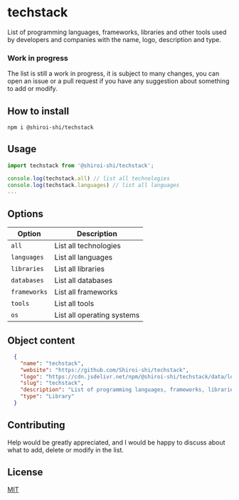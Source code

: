 # techstack
List of programming languages, frameworks, libraries and other tools used by developers and companies with the name, logo, description and type.

### Work in progress
The list is still a work in progress, it is subject to many changes, you can open an issue or a pull request if you have any suggestion about something to add or modify.

## How to install
```
npm i @shiroi-shi/techstack
```

## Usage
```javascript
import techstack from '@shiroi-shi/techstack';

console.log(techstack.all) // list all technologies
console.log(techstack.languages) // list all languages
...
```

## Options
| Option | Description |
| ------------ | ----------- |
| `all`   | List all technologies |
| `languages`  | List all languages |
| `libraries` | List all libraries |
| `databases` | List all databases |
| `frameworks` | List all frameworks |
| `tools` | List all tools |
| `os` | List all operating systems |

## Object content
```json
  {
    "name": "techstack",
    "website": "https://github.com/Shiroi-shi/techstack",
    "logo": "https://cdn.jsdelivr.net/npm/@shiroi-shi/techstack/data/logos/techstack.svg",
    "slug": "techstack",
    "description": "List of programming languages, frameworks, libraries and other tools used by developers and companies with the name, logo, description and type.",
    "type": "Library"
  }
```

## Contributing
Help would be greatly appreciated, and I would be happy to discuss about what to add, delete or modify in the list. 

## License
[MIT](https://choosealicense.com/licenses/mit/)
